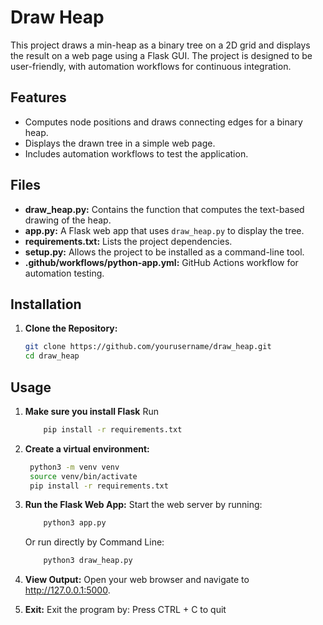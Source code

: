 # Draw Heap

This project draws a min-heap as a binary tree on a 2D grid and displays the result on a web page using a Flask GUI. The project is designed to be user-friendly, with automation workflows for continuous integration.

## Features

- Computes node positions and draws connecting edges for a binary heap.
- Displays the drawn tree in a simple web page.
- Includes automation workflows to test the application.

## Files

- **draw_heap.py:** Contains the function that computes the text-based drawing of the heap.
- **app.py:** A Flask web app that uses `draw_heap.py` to display the tree.
- **requirements.txt:** Lists the project dependencies.
- **setup.py:** Allows the project to be installed as a command-line tool.
- **.github/workflows/python-app.yml:** GitHub Actions workflow for automation testing.

## Installation

1. **Clone the Repository:**

   ```bash
   git clone https://github.com/yourusername/draw_heap.git
   cd draw_heap

## Usage

1. **Make sure you install Flask**
   Run
    ```bash
        pip install -r requirements.txt
    ``` 

2. **Create a virtual environment:**
   ```bash
    python3 -m venv venv
    source venv/bin/activate
    pip install -r requirements.txt
   ```

3. **Run the Flask Web App:**
    Start the web server by running:
    ```bash
        python3 app.py
    ```

    Or run directly by Command Line:
    ```bash
        python3 draw_heap.py
    ```

4. **View Output:**
    Open your web browser and navigate to http://127.0.0.1:5000.

5. **Exit:**
    Exit the program by: Press CTRL + C to quit

